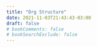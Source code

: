 ```yaml
---
title: "Org Structure"
date: 2021-11-03T21:43:43-03:00
draft: false
# bookComments: false
# bookSearchExclude: false
---
```

